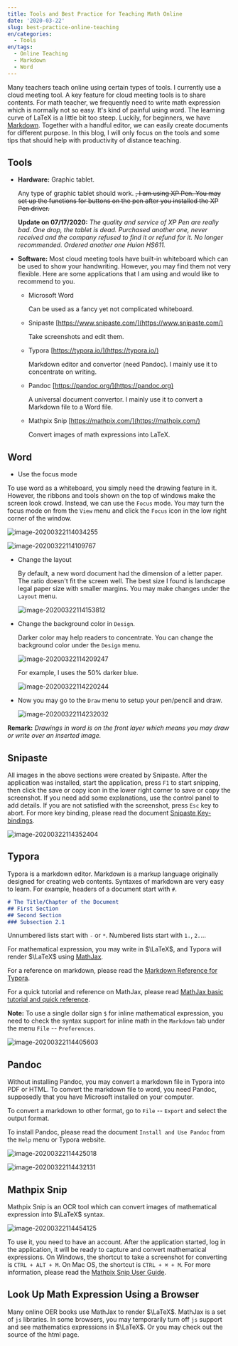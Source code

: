 ```yaml
---
title: Tools and Best Practice for Teaching Math Online
date: '2020-03-22'
slug: best-practice-online-teaching
en/categories:
  - Tools
en/tags:
  - Online Teaching
  - Markdown
  - Word
---
```


Many teachers teach online using certain types of tools. I currently use a cloud meeting tool. A key feature for cloud meeting tools is to share contents. For math teacher, we frequently need to write math expression which is normally not so easy. It's kind of painful using word. The learning curve of LaTeX is a little bit too steep. Luckily, for beginners, we have [Markdown](https://pandoc.org/MANUAL.html#pandocs-markdown). Together with a handful editor, we can easily create documents for different purpose. In this blog, I will only focus on the tools and some tips that should help with productivity of distance teaching.

## Tools

- **Hardware:** Graphic tablet.

  Any type of graphic tablet should work. ~~, I am using XP Pen. You may set up the functions for buttons on the pen after you installed the XP Pen driver.~~ <!-- <img src="/img/image-20200323112244570.png" alt="image-20200323112244570" style="zoom:50%;" /> -->

  **Update on 07/17/2020:** *The quality and service of XP Pen are really bad. One drop, the tablet is dead. Purchased another one, never received and the company refused to find it or refund for it. No longer recommended. Ordered another one Huion HS611.*

- **Software:** Most cloud meeting tools have built-in whiteboard which can be used to show your handwriting. However, you may find them not very flexible. Here are some applications that I am using and would like to recommend to you.

  - Microsoft Word

    Can be used as a fancy yet not complicated whiteboard.

  - Snipaste [https://www.snipaste.com/](https://www.snipaste.com/)

    Take screenshots and edit them.

  - Typora [https://typora.io/](https://typora.io/)

    Markdown editor and convertor (need Pandoc). I mainly use it to concentrate on writing.

  - Pandoc [https://pandoc.org/](https://pandoc.org)

    A universal document convertor.  I mainly use it to convert a Markdown file to a Word file.

  - Mathpix Snip [https://mathpix.com/](https://mathpix.com/)

    Convert images of math expressions into LaTeX.

## Word

- Use the focus mode

To use word as a whiteboard, you simply need the drawing feature in it. However, the ribbons and tools shown on the top of windows make the screen look crowd. Instead, we can use the `Focus` mode. You may turn the focus mode on from the `View` menu and click the `Focus` icon in the low right corner of the window.

![image-20200322114034255](/img/image-20200322114034255.png)

![image-20200322114109767](/img/image-20200322114109767.png)

- Change the layout

  By default, a new word document had the dimension of a letter paper. The ratio doesn't fit the screen well. The best  size I found is landscape legal paper size with smaller margins. You may make changes under the `Layout` menu.

  ![image-20200322114153812](/img/image-20200322114153812.png)

- Change the background color in `Design`.

  Darker color may help readers to concentrate. You can change the background color under the `Design` menu.

  ![image-20200322114209247](/img/image-20200322114209247.png)

  For example, I uses the 50% darker blue.

  ![image-20200322114220244](/img/image-20200322114220244.png)

- Now you may go to the `Draw` menu to setup your pen/pencil and draw.

  ![image-20200322114232032](/img/image-20200322114232032.png)

**Remark:** *Drawings in word is on the front layer which means you may draw or write over an inserted image.*

## Snipaste

All images in the above sections were created by Snipaste. After the application was installed, start the application, press `F1` to start snipping, then click the save or copy icon in the lower right corner to save or copy the screenshot. If you need add some explanations, use the control panel to add details. If you are not satisfied with the screenshot, press `Esc` key to abort. For more key binding, please read the document [Snipaste Key-bindings](https://docs.snipaste.com/key-bindings).

![image-20200322114352404](/img/image-20200322114352404.png)

## Typora

Typora is a markdown editor. Markdown is a markup language originally designed for creating web contents. Syntaxes of markdown are very easy to learn. For example, headers of a document start with `#`.

```markdown
# The Title/Chapter of the Document
## First Section
## Second Section
### Subsection 2.1
```

Unnumbered lists start with `-` or `*`. Numbered lists start with `1.`, `2.`...

For mathematical expression, you may write in $\LaTeX$, and Typora will render $\LaTeX$​ using [MathJax](https://www.mathjax.org/).

For a reference on markdown, please read the [Markdown Reference for Typora](https://support.typora.io/Markdown-Reference/).

For a quick tutorial and reference on MathJax, please read [MathJax basic tutorial and quick reference](https://math.meta.stackexchange.com/questions/5020/mathjax-basic-tutorial-and-quick-reference).

**Note:** To use a single dollar sign `$` for inline mathematical expression, you need to check the syntax support for inline math in the `Markdown` tab under the menu `File` -- `Preferences`.

![image-20200322114405603](/img/image-20200322114405603.png)

## Pandoc

Without installing Pandoc, you may convert a markdown file in Typora into PDF or HTML. To convert the markdown file to word, you need Pandoc, supposedly that you have Microsoft installed on your computer. 

To convert a markdown to other format, go to `File` -- `Export` and select the output format.

To install Pandoc, please read the document `Install and Use Pandoc` from the `Help` menu or Typora website.

<div class="twocols">

![image-20200322114425018](/img/image-20200322114425018.png)

![image-20200322114432131](/img/image-20200322114432131.png)

</div>

## Mathpix Snip

Mathpix Snip is an OCR tool which can convert images of mathematical expression into $\LaTeX$ syntax. 

![image-20200322114454125](/img/image-20200322114454125.png)

To use it, you need to have an account. After the application started, log in the application, it will be ready to capture and convert mathematical expressions. On Windows, the shortcut to take a screenshot for converting is `CTRL + ALT + M`. On Mac OS, the shortcut is `CTRL + ⌘ + M`. For more information, please read the [Mathpix Snip User Guide](https://mathpix.com/docs/snip/overview).

## Look Up Math Expression Using a Browser

Many online OER books use MathJax to render $\LaTeX$. MathJax is a set of `js` libraries. In some browsers, you may temporarily turn off `js` support and see mathematics expressions in $\LaTeX$. Or you may check out the source of the html page.

